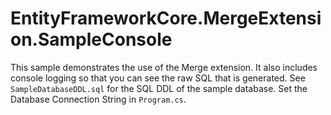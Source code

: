 # EntityFrameworkCore.MergeExtension.SampleConsole

This sample demonstrates the use of the Merge extension.
It also includes console logging so that you can see the raw SQL that is generated.
See `SampleDatabaseDDL.sql` for the SQL DDL of the sample database.
Set the Database Connection String in `Program.cs`.
